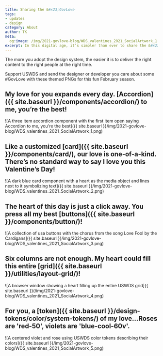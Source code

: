 ```yaml
---
title: Sharing the &#x23;GovLove
tags:
- updates
- design
category: About
author: TK
meta:
  og:image: /img/2021-govlove-blog/WDS_valentines_2021_SocialArtwork_1.png
excerpt: In this digital age, it’s simpler than ever to share the &#x23;GovLove virtually on Valentine’s Day, and the U.S. Web Design System (USWDS) is here to help you do just that.
---
```


The more you adopt the design system, the easier it is to deliver the right content to the right people at the right time.

Support USWDS and send the designer or developer you care about some #GovLove with these themed PNGs for this fun February season.

## My love for you expands every day. [Accordion]({{ site.baseurl }}/components/accordion/) to me, you’re the best!
![A three item accordion component with the first item open saying Accordion to me, you're the best]({{ site.baseurl }}/img/2021-govlove-blog/WDS_valentines_2021_SocialArtwork_1.png)

## Like a customized [card]({{ site.baseurl }}/components/card/), our love is one-of-a-kind. There’s no standard way to say I love you this Valentine’s Day!
![A dark blue card component with a heart as the media object and lines next to it symbolizing text]({{ site.baseurl }}/img/2021-govlove-blog/WDS_valentines_2021_SocialArtwork_2.png)

## The heart of this day is just a click away. You press all my best [buttons]({{ site.baseurl }}/components/button/)!
![A collection of usa buttons with the chorus from the song Love Fool by the Cardigans]({{ site.baseurl }}/img/2021-govlove-blog/WDS_valentines_2021_SocialArtwork_3.png)

## Six columns are not enough. My heart could fill this entire [grid]({{ site.baseurl }}/utilities/layout-grid/)!
![A browser window showing a heart filling up the entire USWDS grid]{{ site.baseurl }}(/img/2021-govlove-blog/WDS_valentines_2021_SocialArtwork_4.png)

## For you, a [token]({{ site.baseurl }}/design-tokens/color/system-tokens/) of my love…Roses are 'red-50', violets are 'blue-cool-60v'.
![A centered violet and rose using USWDS color tokens describing their colors]({{ site.baseurl }}/img/2021-govlove-blog/WDS_valentines_2021_SocialArtwork_5.png)
